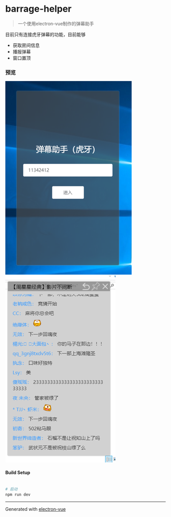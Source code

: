 # barrage-helper

> 一个使用electron-vue制作的弹幕助手

目前只有连接虎牙弹幕的功能，目前能够

- 获取房间信息
- 播报弹幕
- 窗口置顶

### 预览

![](assets/preview1.png)![](assets/preview2.png)

#### Build Setup

``` bash

# 启动
npm run dev

```

---

Generated with [electron-vue](https://github.com/SimulatedGREG/electron-vue)
